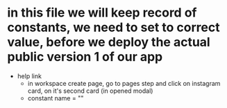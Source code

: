 # in this file we will keep record of constants, we need to set to correct value, before we deploy the actual public version 1 of our app

- help link
  - in workspace create page, go to pages step and click on instagram card, on it's second card (in opened modal)
  - constant name = ""
